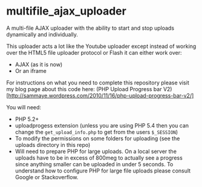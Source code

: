 multifile_ajax_uploader
=======================

A multi-file AJAX uploader with the ability to start and stop uploads dynamically and individually.

This uploader acts a lot like the Youtube uploader except instead of working over the HTML5 file uploader protocol or Flash it can either work over:

- AJAX (as it is now)
- Or an iframe

For instructions on what you need to complete this repository please visit my blog page about this code here: (PHP Upload Progress bar V2)[http://sammaye.wordpress.com/2010/11/16/php-upload-progress-bar-v2/]

You will need:

- PHP 5.2+
- uploadprogess extension (unless you are using PHP 5.4 then you can change the `get_upload_info.php` to get from the users `$_SESSION`)
- To modify the permissions on some folders for uploading (see the uploads directory in this repo)
- Will need to prepare PHP for large uploads. On a local server the uploads have to be in excess of 800meg to actually see a progress since anything smaller can be uploaded in under 5 seconds. To understand how to configure PHP for large file uploads please consult Google or Stackoverflow.